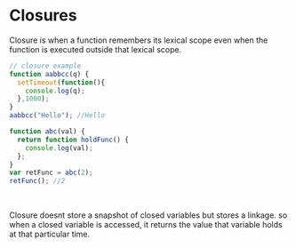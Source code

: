 # Closures
Closure is when a function remembers its lexical scope even when the function is executed outside that lexical scope.
```javascript
// closure example
function aabbcc(q) {
  setTimeout(function(){
    console.log(q);
  },1000);
}
aabbcc("Hello"); //Hello

function abc(val) {
  return function holdFunc() {
    console.log(val);
  };
}
var retFunc = abc(2);
retFunc(); //2
```
</br>

Closure doesnt store a snapshot of closed variables but stores a linkage. so when a closed variable is accessed, it returns the value that variable holds at that particular time.
